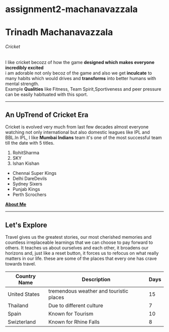 # assignment2-machanavazzala
# Trinadh Machanavazzala
###### Cricket

 I like cricket becozz of how the game **designed which makes everyone incredibly excited** <br>
 i am adorable not only becoz of the game and also we get **inculcate** to many habits which would drives and **transforms** into better humans with mental strength.<br>
 Example **Qualities** like Fitness, Team Spirit,Sportiveness and peer pressure can be easily habituated with this sport.

---
## An UpTrend of Cricket Era

Cricket is evolved very much from last few decades almost everyone watching not only international but also 
domestic leagues like IPL and BBL.In  IPL,
I like **Mumbai Indians** team it's one of the most successful team till the date with 5 titles.
1. RohitSharma
1. SKY
2. Ishan Kishan
* Chennai Super Kings
* Delhi DareDevils
* Sydney Sixers
* Punjab Kings
* Perth Scrochers

 **[About Me](AboutMe.md)** 

---

 ## Let's Explore
  Travel gives us the greatest stories, our most cherished memories and countless irreplaceable learnings that we can choose to pay forward to others. It teaches us about ourselves and each other, it broadens our horizons and, just like a reset button, it forces us to refocus on what really matters in our life. these are some of the places that every one has crave towards travel.


 | Country Name      | Description | Days |  
| ----------- | ----------- |-------------|
| United States| tremendous weather and touristic places | 15       |
| Thailand | Due to different culture | 7       |
| Spain| Known for Tourism | 10    |
| Swizterland | Known for Rhine Falls | 8

